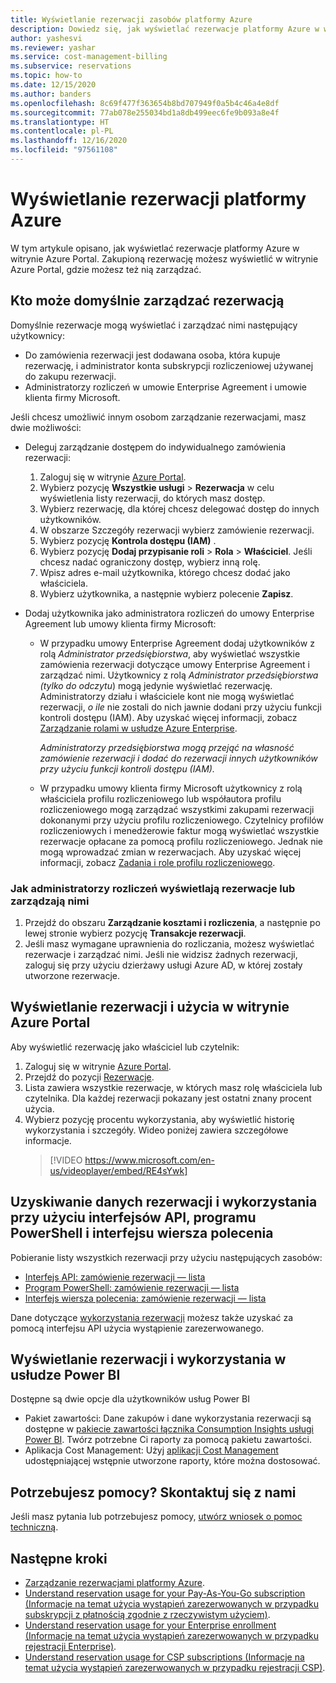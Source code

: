 ```yaml
---
title: Wyświetlanie rezerwacji zasobów platformy Azure
description: Dowiedz się, jak wyświetlać rezerwacje platformy Azure w witrynie Azure Portal. Wyświetlaj dane rezerwacji i wykorzystania przy użyciu interfejsów API, programu PowerShell, interfejsu wiersza polecenia i usługi Power BI.
author: yashesvi
ms.reviewer: yashar
ms.service: cost-management-billing
ms.subservice: reservations
ms.topic: how-to
ms.date: 12/15/2020
ms.author: banders
ms.openlocfilehash: 8c69f477f363654b8bd707949f0a5b4c46a4e8df
ms.sourcegitcommit: 77ab078e255034bd1a8db499eec6fe9b093a8e4f
ms.translationtype: HT
ms.contentlocale: pl-PL
ms.lasthandoff: 12/16/2020
ms.locfileid: "97561108"
---
```

# <a name="view-azure-reservations"></a>Wyświetlanie rezerwacji platformy Azure

W tym artykule opisano, jak wyświetlać rezerwacje platformy Azure w witrynie Azure Portal. Zakupioną rezerwację możesz wyświetlić w witrynie Azure Portal, gdzie możesz też nią zarządzać.

## <a name="who-can-manage-a-reservation-by-default"></a>Kto może domyślnie zarządzać rezerwacją

Domyślnie rezerwacje mogą wyświetlać i zarządzać nimi następujący użytkownicy:

- Do zamówienia rezerwacji jest dodawana osoba, która kupuje rezerwację, i administrator konta subskrypcji rozliczeniowej używanej do zakupu rezerwacji.
- Administratorzy rozliczeń w umowie Enterprise Agreement i umowie klienta firmy Microsoft.

Jeśli chcesz umożliwić innym osobom zarządzanie rezerwacjami, masz dwie możliwości:

- Deleguj zarządzanie dostępem do indywidualnego zamówienia rezerwacji:
    1. Zaloguj się w witrynie [Azure Portal](https://portal.azure.com).
    1. Wybierz pozycję **Wszystkie usługi** > **Rezerwacja** w celu wyświetlenia listy rezerwacji, do których masz dostęp.
    1. Wybierz rezerwację, dla której chcesz delegować dostęp do innych użytkowników.
    1. W obszarze Szczegóły rezerwacji wybierz zamówienie rezerwacji.
    1. Wybierz pozycję **Kontrola dostępu (IAM)** .
    1. Wybierz pozycję **Dodaj przypisanie roli** > **Rola** > **Właściciel**. Jeśli chcesz nadać ograniczony dostęp, wybierz inną rolę.
    1. Wpisz adres e-mail użytkownika, którego chcesz dodać jako właściciela.
    1. Wybierz użytkownika, a następnie wybierz polecenie **Zapisz**.

- Dodaj użytkownika jako administratora rozliczeń do umowy Enterprise Agreement lub umowy klienta firmy Microsoft:
    - W przypadku umowy Enterprise Agreement dodaj użytkowników z rolą _Administrator przedsiębiorstwa_, aby wyświetlać wszystkie zamówienia rezerwacji dotyczące umowy Enterprise Agreement i zarządzać nimi. Użytkownicy z rolą _Administrator przedsiębiorstwa (tylko do odczytu_) mogą jedynie wyświetlać rezerwację. Administratorzy działu i właściciele kont nie mogą wyświetlać rezerwacji, _o ile_ nie zostali do nich jawnie dodani przy użyciu funkcji kontroli dostępu (IAM). Aby uzyskać więcej informacji, zobacz [Zarządzanie rolami w usłudze Azure Enterprise](../manage/understand-ea-roles.md).

        _Administratorzy przedsiębiorstwa mogą przejąć na własność zamówienie rezerwacji i dodać do rezerwacji innych użytkowników przy użyciu funkcji kontroli dostępu (IAM)._
    - W przypadku umowy klienta firmy Microsoft użytkownicy z rolą właściciela profilu rozliczeniowego lub współautora profilu rozliczeniowego mogą zarządzać wszystkimi zakupami rezerwacji dokonanymi przy użyciu profilu rozliczeniowego. Czytelnicy profilów rozliczeniowych i menedżerowie faktur mogą wyświetlać wszystkie rezerwacje opłacane za pomocą profilu rozliczeniowego. Jednak nie mogą wprowadzać zmian w rezerwacjach.
    Aby uzyskać więcej informacji, zobacz [Zadania i role profilu rozliczeniowego](../manage/understand-mca-roles.md#billing-profile-roles-and-tasks).

### <a name="how-billing-administrators-view-or-manage-reservations"></a>Jak administratorzy rozliczeń wyświetlają rezerwacje lub zarządzają nimi

1. Przejdź do obszaru **Zarządzanie kosztami i rozliczenia**, a następnie po lewej stronie wybierz pozycję **Transakcje rezerwacji**.
2. Jeśli masz wymagane uprawnienia do rozliczania, możesz wyświetlać rezerwacje i zarządzać nimi. Jeśli nie widzisz żadnych rezerwacji, zaloguj się przy użyciu dzierżawy usługi Azure AD, w której zostały utworzone rezerwacje.

## <a name="view-reservation-and-utilization-in-the-azure-portal"></a>Wyświetlanie rezerwacji i użycia w witrynie Azure Portal

Aby wyświetlić rezerwację jako właściciel lub czytelnik:

1. Zaloguj się w witrynie [Azure Portal](https://portal.azure.com).
2. Przejdź do pozycji [Rezerwacje](https://portal.azure.com/#blade/Microsoft_Azure_Reservations/ReservationsBrowseBlade).
3. Lista zawiera wszystkie rezerwacje, w których masz rolę właściciela lub czytelnika. Dla każdej rezerwacji pokazany jest ostatni znany procent użycia.
4. Wybierz pozycję procentu wykorzystania, aby wyświetlić historię wykorzystania i szczegóły. Wideo poniżej zawiera szczegółowe informacje.
   > [!VIDEO https://www.microsoft.com/en-us/videoplayer/embed/RE4sYwk] 

## <a name="get-reservations-and-utilization-using-apis-powershell-and-cli"></a>Uzyskiwanie danych rezerwacji i wykorzystania przy użyciu interfejsów API, programu PowerShell i interfejsu wiersza polecenia

Pobieranie listy wszystkich rezerwacji przy użyciu następujących zasobów:

- [Interfejs API: zamówienie rezerwacji — lista](/rest/api/reserved-vm-instances/reservationorder/list)
- [Program PowerShell: zamówienie rezerwacji — lista](/powershell/module/azurerm.reservations/get-azurermreservationorder)
- [Interfejs wiersza polecenia: zamówienie rezerwacji — lista](/cli/azure/reservations/reservation-order#az-reservations-reservation-order-list)

Dane dotyczące [wykorzystania rezerwacji](/rest/api/billing/enterprise/billing-enterprise-api-reserved-instance-usage) możesz także uzyskać za pomocą interfejsu API użycia wystąpienie zarezerwowanego. 

## <a name="see-reservations-and-utilization-in-power-bi"></a>Wyświetlanie rezerwacji i wykorzystania w usłudze Power BI

Dostępne są dwie opcje dla użytkowników usług Power BI
- Pakiet zawartości: Dane zakupów i dane wykorzystania rezerwacji są dostępne w [pakiecie zawartości łącznika Consumption Insights usługi Power BI](/power-bi/desktop-connect-azure-cost-management). Twórz potrzebne Ci raporty za pomocą pakietu zawartości. 
- Aplikacja Cost Management: Użyj [aplikacji Cost Management](https://appsource.microsoft.com/product/power-bi/costmanagement.azurecostmanagementapp) udostępniającej wstępnie utworzone raporty, które można dostosować.

## <a name="need-help-contact-us"></a>Potrzebujesz pomocy? Skontaktuj się z nami

Jeśli masz pytania lub potrzebujesz pomocy, [utwórz wniosek o pomoc techniczną](https://go.microsoft.com/fwlink/?linkid=2083458).

## <a name="next-steps"></a>Następne kroki

- [Zarządzanie rezerwacjami platformy Azure](manage-reserved-vm-instance.md).
- [Understand reservation usage for your Pay-As-You-Go subscription (Informacje na temat użycia wystąpień zarezerwowanych w przypadku subskrypcji z płatnością zgodnie z rzeczywistym użyciem)](understand-reserved-instance-usage.md).
- [Understand reservation usage for your Enterprise enrollment (Informacje na temat użycia wystąpień zarezerwowanych w przypadku rejestracji Enterprise)](understand-reserved-instance-usage-ea.md).
- [Understand reservation usage for CSP subscriptions (Informacje na temat użycia wystąpień zarezerwowanych w przypadku rejestracji CSP)](/partner-center/azure-reservations).

